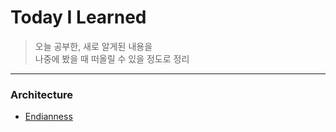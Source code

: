 # Today I Learned
> 오늘 공부한, 새로 알게된 내용을  
나중에 봤을 때 떠올릴 수 있을 정도로 정리
---------------------------------------

### Architecture
* [Endianness](https://github.com/JoyusGim/TIL/blob/master/Architecture/Endianness.md)

